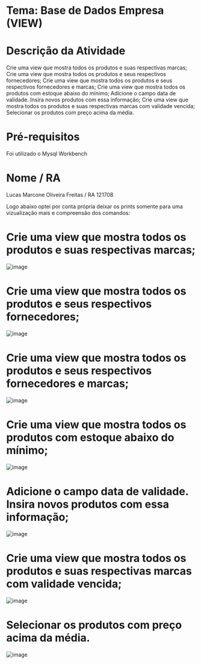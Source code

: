 # Tema: Base de Dados Empresa (VIEW)

# Descrição da Atividade

Crie uma view que mostra todos os produtos e suas respectivas marcas;
Crie uma view que mostra todos os produtos e seus respectivos fornecedores;
Crie uma view que mostra todos os produtos e seus respectivos fornecedores e marcas;
Crie uma view que mostra todos os produtos com estoque abaixo do mínimo;
Adicione o campo data de validade. Insira novos produtos com essa informação;
Crie uma view que mostra todos os produtos e suas respectivas marcas com validade vencida;
Selecionar os produtos com preço acima da média.


# Pré-requisitos
Foi utilizado o Mysql Workbench
# Nome / RA
Lucas Marcone Oliveira Freitas / RA 121708

Logo abaixo optei por conta própria deixar os prints somente para uma vizualização mais e compreensão dos comandos:


# Crie uma view que mostra todos os produtos e suas respectivas marcas;
![image](https://github.com/Lumarcone/Tema--Base-de-Dados-Empresa--VIEW-/assets/137897667/023ba555-700e-4f54-ba3e-2264a5e82bff)


# Crie uma view que mostra todos os produtos e seus respectivos fornecedores;
![image](https://github.com/Lumarcone/Tema--Base-de-Dados-Empresa--VIEW-/assets/137897667/835fe532-183a-469d-9c27-596759795e86)


# Crie uma view que mostra todos os produtos e seus respectivos fornecedores e marcas;
![image](https://github.com/Lumarcone/Tema--Base-de-Dados-Empresa--VIEW-/assets/137897667/044e1a68-51e4-41e0-ae18-d5e81b189a13)


# Crie uma view que mostra todos os produtos com estoque abaixo do mínimo;
![image](https://github.com/Lumarcone/Tema--Base-de-Dados-Empresa--VIEW-/assets/137897667/9862efd2-f832-4e49-b041-56279ae9660e)

# Adicione o campo data de validade. Insira novos produtos com essa informação;
![image](https://github.com/Lumarcone/Tema--Base-de-Dados-Empresa--VIEW-/assets/137897667/3fa193d3-3cac-4699-ba10-46bf0e647ac4)


# Crie uma view que mostra todos os produtos e suas respectivas marcas com validade vencida;
![image](https://github.com/Lumarcone/Tema--Base-de-Dados-Empresa--VIEW-/assets/137897667/7dfa21c4-2843-4fd9-9620-0bdd8554ee37)


# Selecionar os produtos com preço acima da média.
![image](https://github.com/Lumarcone/Tema--Base-de-Dados-Empresa--VIEW-/assets/137897667/77b5e01f-2adb-47b0-85b6-9ca93506db21)







